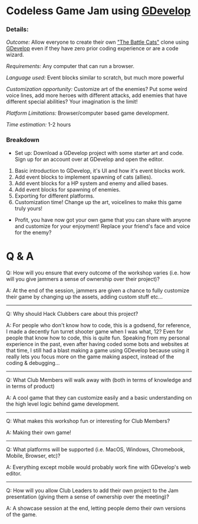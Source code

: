 # Codeless Game Jam using [GDevelop](https://gdevelop.io/)

### Details:
_Outcome:_ Allow everyone to create their own ["The Battle Cats"](https://play.google.com/store/apps/details?id=jp.co.ponos.battlecatsen&hl=en_US) clone using [GDevelop](https://gdevelop.io/) even if they have zero prior coding experience or are a code wizard.

_Requirements:_ Any computer that can run a browser.

_Language used:_ Event blocks similar to scratch, but much more powerful

_Customization opportunity:_ Customize art of the enemies? Put some weird voice lines, add more heroes with different attacks, add enemies that have different special abilities? Your imagination is the limit!

_Platform Limitations:_ Browser/computer based game development.

_Time estimation:_ 1-2 hours

### Breakdown
- Set up: Download a GDevelop project with some starter art and code. Sign up for an account over at GDevelop and open the editor.
1. Basic introduction to GDevelop, it's UI and how it's event blocks work.
2. Add event blocks to implement spawning of cats (allies).
3. Add event blocks for a HP system and enemy and allied bases.
4. Add event blocks for spawning of enemies.
5. Exporting for different platforms.
6. Customization time! Change up the art, voicelines to make this game truly yours!
- Profit, you have now got your own game that you can share with anyone and customize for your enjoyment! Replace your friend's face and voice for the enemy?

# Q & A
Q: How will you ensure that every outcome of the workshop varies (i.e. how will you give jammers a sense of ownership over their project)?

A: At the end of the session, jammers are given a chance to fully customize their game by changing up the assets, adding custom stuff etc...

---

Q: Why should Hack Clubbers care about this project?

A: For people who don't know how to code, this is a godsend, for reference, I made a decently fun turret shooter game when I was what, 12? Even for people that know how to code, this is quite fun. Speaking from my personal experience in the past, even after having coded some bots and websites at that time, I still had a blast making a game using GDevelop because using it really lets you focus more on the game making aspect, instead of the coding & debugging...

---

Q: What Club Members will walk away with (both in terms of knowledge and in terms of product)

A: A cool game that they can customize easily and a basic understanding on the high level logic behind game development.

---

Q: What makes this workshop fun or interesting for Club Members?

A: Making their own game!

---

Q: What platforms will be supported (i.e. MacOS, Windows, Chromebook, Mobile, Browser, etc)?

A: Everything except mobile would probably work fine with GDevelop's web editor.

---

Q: How will you allow Club Leaders to add their own project to the Jam presentation (giving them a sense of ownership over the meeting)?

A: A showcase session at the end, letting people demo their own versions of the game.